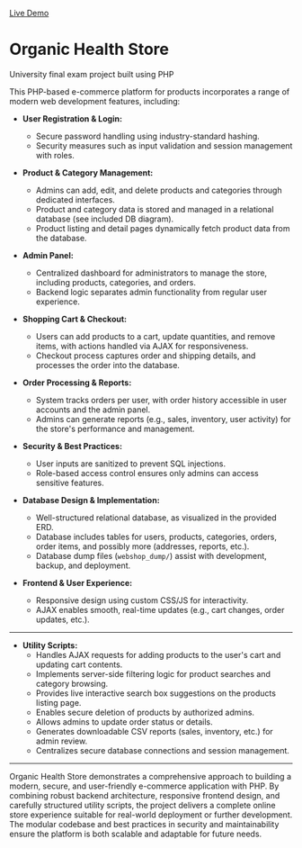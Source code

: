 [Live Demo](https://organichealth.zya.me/index.php)
# Organic Health Store

University final exam project built using PHP  

This PHP-based e-commerce platform for products incorporates a range of modern web development features, including:

- **User Registration & Login:**  
  - Secure password handling using industry-standard hashing.
  - Security measures such as input validation and session management with roles.

- **Product & Category Management:**  
  - Admins can add, edit, and delete products and categories through dedicated interfaces.
  - Product and category data is stored and managed in a relational database (see included DB diagram).
  - Product listing and detail pages dynamically fetch product data from the database.

- **Admin Panel:**  
  - Centralized dashboard for administrators to manage the store, including products, categories, and orders.
  - Backend logic separates admin functionality from regular user experience.

- **Shopping Cart & Checkout:**  
  - Users can add products to a cart, update quantities, and remove items, with actions handled via AJAX for responsiveness.
  - Checkout process captures order and shipping details, and processes the order into the database.

- **Order Processing & Reports:**  
  - System tracks orders per user, with order history accessible in user accounts and the admin panel.
  - Admins can generate reports (e.g., sales, inventory, user activity) for the store's performance and management.

- **Security & Best Practices:**  
  - User inputs are sanitized to prevent SQL injections.
  - Role-based access control ensures only admins can access sensitive features.

- **Database Design & Implementation:**  
  - Well-structured relational database, as visualized in the provided ERD.
  - Database includes tables for users, products, categories, orders, order items, and possibly more (addresses, reports, etc.).
  - Database dump files (`webshop_dump/`) assist with development, backup, and deployment.

- **Frontend & User Experience:**  
  - Responsive design using custom CSS/JS for interactivity.
  - AJAX enables smooth, real-time updates (e.g., cart changes, order updates, etc.).

---

- **Utility Scripts:**  
  - Handles AJAX requests for adding products to the user's cart and updating cart contents.
  - Implements server-side filtering logic for product searches and category browsing.
  - Provides live interactive search box suggestions on the products listing page.
  - Enables secure deletion of products by authorized admins.
  - Allows admins to update order status or details.
  - Generates downloadable CSV reports (sales, inventory, etc.) for admin review.
  - Centralizes secure database connections and session management.

---


Organic Health Store demonstrates a comprehensive approach to building a modern, secure, and user-friendly e-commerce application with PHP. 
By combining robust backend architecture, responsive frontend design, and carefully structured utility scripts, 
the project delivers a complete online store experience suitable for real-world deployment or further development. 
The modular codebase and best practices in security and maintainability ensure the platform is both scalable and adaptable for future needs.


